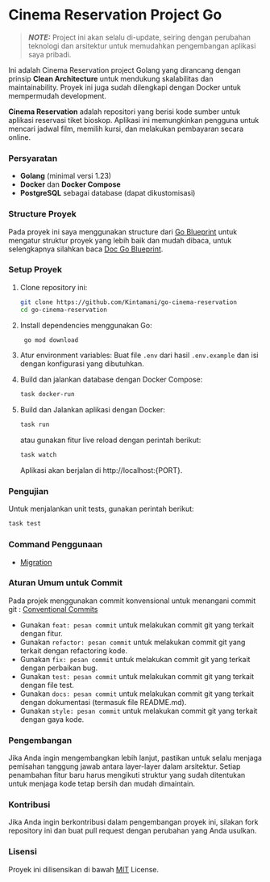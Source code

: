 # Cinema Reservation Project Go 

> **_NOTE:_**  Project ini akan selalu di-update, seiring dengan perubahan teknologi dan arsitektur untuk memudahkan pengembangan aplikasi saya pribadi.

Ini adalah Cinema Reservation project Golang yang dirancang dengan prinsip **Clean Architecture** untuk mendukung skalabilitas dan maintainability. Proyek ini juga sudah dilengkapi dengan Docker untuk mempermudah development.

**Cinema Reservation** adalah repositori yang berisi kode sumber untuk aplikasi reservasi tiket bioskop. Aplikasi ini memungkinkan pengguna untuk mencari jadwal film, memilih kursi, dan melakukan pembayaran secara online.

### Persyaratan
- **Golang** (minimal versi 1.23)
- **Docker** dan **Docker Compose**
- **PostgreSQL** sebagai database (dapat dikustomisasi)

### Structure Proyek
Pada proyek ini saya menggunakan structure dari [Go Blueprint](https://github.com/golang-standards/project-layout) untuk mengatur struktur proyek yang lebih baik dan mudah dibaca, untuk selengkapnya silahkan baca [Doc Go Blueprint](https://docs.go-blueprint.dev/).

### Setup Proyek
1. Clone repository ini:
    ```bash
    git clone https://github.com/Kintamani/go-cinema-reservation
    cd go-cinema-reservation
    ```

2. Install dependencies menggunakan Go:
    ```bash
     go mod download
    ```

3. Atur environment variables: Buat file `.env` dari hasil `.env.example` dan isi dengan konfigurasi yang dibutuhkan.

4. Build dan jalankan database dengan Docker Compose:
    ```bash
    task docker-run
    ```

4. Build dan Jalankan aplikasi dengan Docker:
    ```bash
    task run
    ```

    atau gunakan fitur live reload dengan perintah berikut:
    ```bash
    task watch
    ```
    Aplikasi akan berjalan di http://localhost:{PORT}.

### Pengujian
Untuk menjalankan unit tests, gunakan perintah berikut:
```bash
task test
```

### Command Penggunaan
* [Migration](databases/migrations/migration.md)

### Aturan Umum untuk Commit
Pada projek menggunakan commit konvensional untuk menangani commit git : [Conventional Commits](https://www.conventionalcommits.org) 
* Gunakan `feat: pesan commit` untuk melakukan commit git yang terkait dengan fitur.
* Gunakan `refactor: pesan commit` untuk melakukan commit git yang terkait dengan refactoring kode.
* Gunakan `fix: pesan commit` untuk melakukan commit git yang terkait dengan perbaikan bug.
* Gunakan `test: pesan commit` untuk melakukan commit git yang terkait dengan file test.
* Gunakan `docs: pesan commit` untuk melakukan commit git yang terkait dengan dokumentasi (termasuk file README.md).
* Gunakan `style: pesan commit` untuk melakukan commit git yang terkait dengan gaya kode.


### Pengembangan
Jika Anda ingin mengembangkan lebih lanjut, pastikan untuk selalu menjaga pemisahan tanggung jawab antara layer-layer dalam arsitektur. Setiap penambahan fitur baru harus mengikuti struktur yang sudah ditentukan untuk menjaga kode tetap bersih dan mudah dimaintain.

### Kontribusi
Jika Anda ingin berkontribusi dalam pengembangan proyek ini, silakan fork repository ini dan buat pull request dengan perubahan yang Anda usulkan.

### Lisensi
Proyek ini dilisensikan di bawah [MIT](./LICENSE) License.
